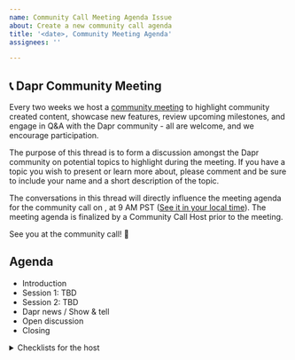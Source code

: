 ```yaml
---
name: Community Call Meeting Agenda Issue
about: Create a new community call agenda
title: '<date>, Community Meeting Agenda'
assignees: ''

---
```


## 📞 Dapr Community Meeting

Every two weeks we host a [community meeting](../#community-meetings) to highlight community created content, showcase new features, review upcoming milestones, and engage in Q&A with the Dapr community - all are welcome, and we encourage participation.

The purpose of this thread is to form a discussion amongst the Dapr community on potential topics to highlight during the meeting. If you have a topic you wish to present or learn more about, please comment and be sure to include your name and a short description of the topic.

<!--
!!!REMINDER!!!

- Update the <Date> field in the paragraph below. The time is usually at 9 AM PST.
- Make sure to update the timeanddate.com URL in the correct date/time format: `YYYYMMDDThh` (e.g. 20230531T09 is 2023 May 31st, 9 AM).
-->

The conversations in this thread will directly influence the meeting agenda for the community call on <Date>, at 9 AM PST ([See it in your local time](https://www.timeanddate.com/worldclock/fixedtime.html?iso=YYYYMMDDT09&p1=234&msg=Dapr+Community+Call)). The meeting agenda is finalized by a Community Call Host prior to the meeting.

See you at the community call! 👋

## Agenda

- Introduction
- Session 1: TBD
- Session 2: TBD
- Dapr news / Show & tell
- Open discussion
- Closing

 <details>
    <summary>Checklists for the host</summary>

### Before the meeting

- [ ] Find speakers
- [ ] Collect Dapr news (blog posts & videos found on social media, and show-and-tell Discord channel)
- [ ] Prepare slide deck
- [ ] Send meeting invite to the speakers
- [ ] Announce the meeting on social media
  - [ ] 1 week before
  - [ ] 1 day before
  - [ ] 1 hour before

### During the meeting

- Welcome & announce that the meeting will be recorded
- Start the recording
- Show the agenda
- Welcome first speaker
- First session
- Q&A first session
- Welcome second speaker
- Second session
- Q&A second session
- Show Dapr related news, posts, videos.
- Open discussion
- Closing & mention Dapr Discord channel

### After the meeting

- [ ] Upload the meeting to YouTube
- [ ] Add chapters to the video
- [ ] Add links to the video description
  - [ ] Read-only link to slides
  - [ ] [Dapr Discord link](http://bit.ly/dapr-discord)
  - [ ] Other relevant links related to the sessions
- [ ] Announce the published video on social media
- [ ] Close this issue

</details>
